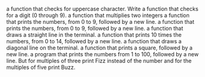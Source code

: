 a function that checks for uppercase character.
Write a function that checks for a digit (0 through 9).
a function that multiplies two integers
a function that prints the numbers, from 0 to 9, followed by a new line.
a function that prints the numbers, from 0 to 9, followed by a new line.
a function that draws a straight line in the terminal.
a function that prints 10 times the numbers, from 0 to 14, followed by a new line.
a function that draws a diagonal line on the terminal.
a function that prints a square, followed by a new line.
a program that prints the numbers from 1 to 100, followed by a new line. But for multiples of three print Fizz instead of the number and for the multiples of five print Buzz.

